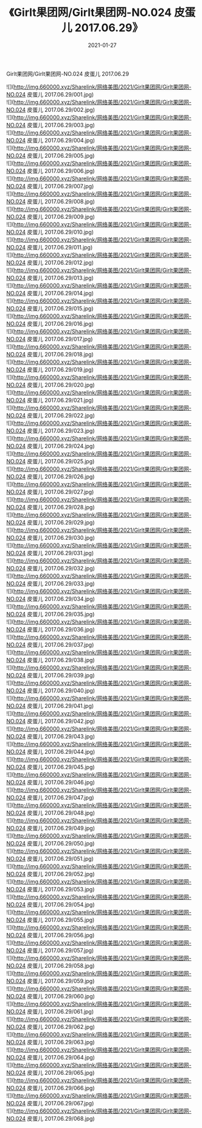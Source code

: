 ﻿---
layout: post
title:  《Girlt果团网/Girlt果团网-NO.024 皮蛋儿 2017.06.29》
date:   2021-01-27
img: http://img.660000.xyz/Sharelink/网络美图/2021/Girlt果团网/Girlt果团网-NO.024 皮蛋儿 2017.06.29/000.jpg
categories: [美女, 清纯, 唯美]
---

Girlt果团网/Girlt果团网-NO.024 皮蛋儿 2017.06.29

 ![](http://img.660000.xyz/Sharelink/网络美图/2021/Girlt果团网/Girlt果团网-NO.024 皮蛋儿 2017.06.29/001.jpg) <br>![](http://img.660000.xyz/Sharelink/网络美图/2021/Girlt果团网/Girlt果团网-NO.024 皮蛋儿 2017.06.29/002.jpg) <br>![](http://img.660000.xyz/Sharelink/网络美图/2021/Girlt果团网/Girlt果团网-NO.024 皮蛋儿 2017.06.29/003.jpg) <br>![](http://img.660000.xyz/Sharelink/网络美图/2021/Girlt果团网/Girlt果团网-NO.024 皮蛋儿 2017.06.29/004.jpg) <br>![](http://img.660000.xyz/Sharelink/网络美图/2021/Girlt果团网/Girlt果团网-NO.024 皮蛋儿 2017.06.29/005.jpg) <br>![](http://img.660000.xyz/Sharelink/网络美图/2021/Girlt果团网/Girlt果团网-NO.024 皮蛋儿 2017.06.29/006.jpg) <br>![](http://img.660000.xyz/Sharelink/网络美图/2021/Girlt果团网/Girlt果团网-NO.024 皮蛋儿 2017.06.29/007.jpg) <br>![](http://img.660000.xyz/Sharelink/网络美图/2021/Girlt果团网/Girlt果团网-NO.024 皮蛋儿 2017.06.29/008.jpg) <br>![](http://img.660000.xyz/Sharelink/网络美图/2021/Girlt果团网/Girlt果团网-NO.024 皮蛋儿 2017.06.29/009.jpg) <br>![](http://img.660000.xyz/Sharelink/网络美图/2021/Girlt果团网/Girlt果团网-NO.024 皮蛋儿 2017.06.29/010.jpg) <br>![](http://img.660000.xyz/Sharelink/网络美图/2021/Girlt果团网/Girlt果团网-NO.024 皮蛋儿 2017.06.29/011.jpg) <br>![](http://img.660000.xyz/Sharelink/网络美图/2021/Girlt果团网/Girlt果团网-NO.024 皮蛋儿 2017.06.29/012.jpg) <br>![](http://img.660000.xyz/Sharelink/网络美图/2021/Girlt果团网/Girlt果团网-NO.024 皮蛋儿 2017.06.29/013.jpg) <br>![](http://img.660000.xyz/Sharelink/网络美图/2021/Girlt果团网/Girlt果团网-NO.024 皮蛋儿 2017.06.29/014.jpg) <br>![](http://img.660000.xyz/Sharelink/网络美图/2021/Girlt果团网/Girlt果团网-NO.024 皮蛋儿 2017.06.29/015.jpg) <br>![](http://img.660000.xyz/Sharelink/网络美图/2021/Girlt果团网/Girlt果团网-NO.024 皮蛋儿 2017.06.29/016.jpg) <br>![](http://img.660000.xyz/Sharelink/网络美图/2021/Girlt果团网/Girlt果团网-NO.024 皮蛋儿 2017.06.29/017.jpg) <br>![](http://img.660000.xyz/Sharelink/网络美图/2021/Girlt果团网/Girlt果团网-NO.024 皮蛋儿 2017.06.29/018.jpg) <br>![](http://img.660000.xyz/Sharelink/网络美图/2021/Girlt果团网/Girlt果团网-NO.024 皮蛋儿 2017.06.29/019.jpg) <br>![](http://img.660000.xyz/Sharelink/网络美图/2021/Girlt果团网/Girlt果团网-NO.024 皮蛋儿 2017.06.29/020.jpg) <br>![](http://img.660000.xyz/Sharelink/网络美图/2021/Girlt果团网/Girlt果团网-NO.024 皮蛋儿 2017.06.29/021.jpg) <br>![](http://img.660000.xyz/Sharelink/网络美图/2021/Girlt果团网/Girlt果团网-NO.024 皮蛋儿 2017.06.29/022.jpg) <br>![](http://img.660000.xyz/Sharelink/网络美图/2021/Girlt果团网/Girlt果团网-NO.024 皮蛋儿 2017.06.29/023.jpg) <br>![](http://img.660000.xyz/Sharelink/网络美图/2021/Girlt果团网/Girlt果团网-NO.024 皮蛋儿 2017.06.29/024.jpg) <br>![](http://img.660000.xyz/Sharelink/网络美图/2021/Girlt果团网/Girlt果团网-NO.024 皮蛋儿 2017.06.29/025.jpg) <br>![](http://img.660000.xyz/Sharelink/网络美图/2021/Girlt果团网/Girlt果团网-NO.024 皮蛋儿 2017.06.29/026.jpg) <br>![](http://img.660000.xyz/Sharelink/网络美图/2021/Girlt果团网/Girlt果团网-NO.024 皮蛋儿 2017.06.29/027.jpg) <br>![](http://img.660000.xyz/Sharelink/网络美图/2021/Girlt果团网/Girlt果团网-NO.024 皮蛋儿 2017.06.29/028.jpg) <br>![](http://img.660000.xyz/Sharelink/网络美图/2021/Girlt果团网/Girlt果团网-NO.024 皮蛋儿 2017.06.29/029.jpg) <br>![](http://img.660000.xyz/Sharelink/网络美图/2021/Girlt果团网/Girlt果团网-NO.024 皮蛋儿 2017.06.29/030.jpg) <br>![](http://img.660000.xyz/Sharelink/网络美图/2021/Girlt果团网/Girlt果团网-NO.024 皮蛋儿 2017.06.29/031.jpg) <br>![](http://img.660000.xyz/Sharelink/网络美图/2021/Girlt果团网/Girlt果团网-NO.024 皮蛋儿 2017.06.29/032.jpg) <br>![](http://img.660000.xyz/Sharelink/网络美图/2021/Girlt果团网/Girlt果团网-NO.024 皮蛋儿 2017.06.29/033.jpg) <br>![](http://img.660000.xyz/Sharelink/网络美图/2021/Girlt果团网/Girlt果团网-NO.024 皮蛋儿 2017.06.29/034.jpg) <br>![](http://img.660000.xyz/Sharelink/网络美图/2021/Girlt果团网/Girlt果团网-NO.024 皮蛋儿 2017.06.29/035.jpg) <br>![](http://img.660000.xyz/Sharelink/网络美图/2021/Girlt果团网/Girlt果团网-NO.024 皮蛋儿 2017.06.29/036.jpg) <br>![](http://img.660000.xyz/Sharelink/网络美图/2021/Girlt果团网/Girlt果团网-NO.024 皮蛋儿 2017.06.29/037.jpg) <br>![](http://img.660000.xyz/Sharelink/网络美图/2021/Girlt果团网/Girlt果团网-NO.024 皮蛋儿 2017.06.29/038.jpg) <br>![](http://img.660000.xyz/Sharelink/网络美图/2021/Girlt果团网/Girlt果团网-NO.024 皮蛋儿 2017.06.29/039.jpg) <br>![](http://img.660000.xyz/Sharelink/网络美图/2021/Girlt果团网/Girlt果团网-NO.024 皮蛋儿 2017.06.29/040.jpg) <br>![](http://img.660000.xyz/Sharelink/网络美图/2021/Girlt果团网/Girlt果团网-NO.024 皮蛋儿 2017.06.29/041.jpg) <br>![](http://img.660000.xyz/Sharelink/网络美图/2021/Girlt果团网/Girlt果团网-NO.024 皮蛋儿 2017.06.29/042.jpg) <br>![](http://img.660000.xyz/Sharelink/网络美图/2021/Girlt果团网/Girlt果团网-NO.024 皮蛋儿 2017.06.29/043.jpg) <br>![](http://img.660000.xyz/Sharelink/网络美图/2021/Girlt果团网/Girlt果团网-NO.024 皮蛋儿 2017.06.29/044.jpg) <br>![](http://img.660000.xyz/Sharelink/网络美图/2021/Girlt果团网/Girlt果团网-NO.024 皮蛋儿 2017.06.29/045.jpg) <br>![](http://img.660000.xyz/Sharelink/网络美图/2021/Girlt果团网/Girlt果团网-NO.024 皮蛋儿 2017.06.29/046.jpg) <br>![](http://img.660000.xyz/Sharelink/网络美图/2021/Girlt果团网/Girlt果团网-NO.024 皮蛋儿 2017.06.29/047.jpg) <br>![](http://img.660000.xyz/Sharelink/网络美图/2021/Girlt果团网/Girlt果团网-NO.024 皮蛋儿 2017.06.29/048.jpg) <br>![](http://img.660000.xyz/Sharelink/网络美图/2021/Girlt果团网/Girlt果团网-NO.024 皮蛋儿 2017.06.29/049.jpg) <br>![](http://img.660000.xyz/Sharelink/网络美图/2021/Girlt果团网/Girlt果团网-NO.024 皮蛋儿 2017.06.29/050.jpg) <br>![](http://img.660000.xyz/Sharelink/网络美图/2021/Girlt果团网/Girlt果团网-NO.024 皮蛋儿 2017.06.29/051.jpg) <br>![](http://img.660000.xyz/Sharelink/网络美图/2021/Girlt果团网/Girlt果团网-NO.024 皮蛋儿 2017.06.29/052.jpg) <br>![](http://img.660000.xyz/Sharelink/网络美图/2021/Girlt果团网/Girlt果团网-NO.024 皮蛋儿 2017.06.29/053.jpg) <br>![](http://img.660000.xyz/Sharelink/网络美图/2021/Girlt果团网/Girlt果团网-NO.024 皮蛋儿 2017.06.29/054.jpg) <br>![](http://img.660000.xyz/Sharelink/网络美图/2021/Girlt果团网/Girlt果团网-NO.024 皮蛋儿 2017.06.29/055.jpg) <br>![](http://img.660000.xyz/Sharelink/网络美图/2021/Girlt果团网/Girlt果团网-NO.024 皮蛋儿 2017.06.29/056.jpg) <br>![](http://img.660000.xyz/Sharelink/网络美图/2021/Girlt果团网/Girlt果团网-NO.024 皮蛋儿 2017.06.29/057.jpg) <br>![](http://img.660000.xyz/Sharelink/网络美图/2021/Girlt果团网/Girlt果团网-NO.024 皮蛋儿 2017.06.29/058.jpg) <br>![](http://img.660000.xyz/Sharelink/网络美图/2021/Girlt果团网/Girlt果团网-NO.024 皮蛋儿 2017.06.29/059.jpg) <br>![](http://img.660000.xyz/Sharelink/网络美图/2021/Girlt果团网/Girlt果团网-NO.024 皮蛋儿 2017.06.29/060.jpg) <br>![](http://img.660000.xyz/Sharelink/网络美图/2021/Girlt果团网/Girlt果团网-NO.024 皮蛋儿 2017.06.29/061.jpg) <br>![](http://img.660000.xyz/Sharelink/网络美图/2021/Girlt果团网/Girlt果团网-NO.024 皮蛋儿 2017.06.29/062.jpg) <br>![](http://img.660000.xyz/Sharelink/网络美图/2021/Girlt果团网/Girlt果团网-NO.024 皮蛋儿 2017.06.29/063.jpg) <br>![](http://img.660000.xyz/Sharelink/网络美图/2021/Girlt果团网/Girlt果团网-NO.024 皮蛋儿 2017.06.29/064.jpg) <br>![](http://img.660000.xyz/Sharelink/网络美图/2021/Girlt果团网/Girlt果团网-NO.024 皮蛋儿 2017.06.29/065.jpg) <br>![](http://img.660000.xyz/Sharelink/网络美图/2021/Girlt果团网/Girlt果团网-NO.024 皮蛋儿 2017.06.29/066.jpg) <br>![](http://img.660000.xyz/Sharelink/网络美图/2021/Girlt果团网/Girlt果团网-NO.024 皮蛋儿 2017.06.29/067.jpg) <br>![](http://img.660000.xyz/Sharelink/网络美图/2021/Girlt果团网/Girlt果团网-NO.024 皮蛋儿 2017.06.29/068.jpg) <br>
